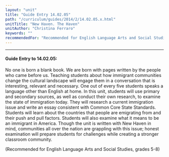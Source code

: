 ```yaml
---
layout: "unit"
title: "Guide Entry 14.02.05"
path: "/curriculum/guides/2014/2/14.02.05.x.html"
unitTitle: "New Haven. The Haven"
unitAuthor: "Christina Ferraro"
keywords: ""
recommendedFor: "Recommended for English Language Arts and Social Studies, grades 5-8"
---
```

<body>
<hr/>
 <h4>
  Guide Entry to 14.02.05:
 </h4>
 <p>
  No one is born a blank book. We are born with pages written by the people who came before us. Teaching students about how immigrant communities change the cultural landscape will engage them in a conversation that is interesting, relevant and necessary. One out of every five students speaks a language other than English at home. In this unit, students will use primary and secondary sources, as well as conduct their own research, to examine the state of immigration today. They will research a current immigration issue and write an essay consistent with Common Core State Standards. Students will learn about the countries that people are emigrating from and their push and pull factors. Students will also examine what it means to be an immigrant in America. Though the unit is written with New Haven in mind, communities all over the nation are grappling with this issue; honest examination will prepare students for challenges while creating a stronger classroom community.
 </p>
<p>
  (Recommended for English Language Arts and Social Studies, grades 5-8)
  <b>
  </b>
 </p>








</body>
